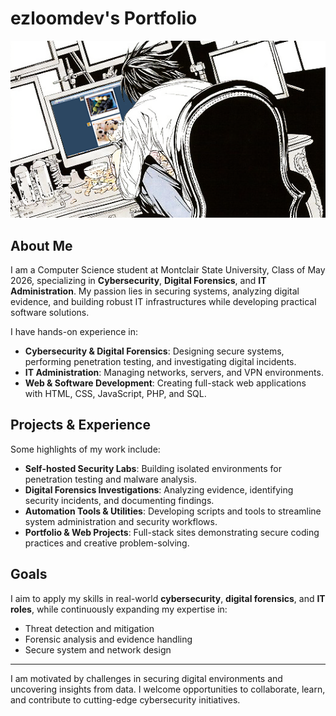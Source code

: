# ezloomdev's Portfolio
<img src="thumbnail.png"/>

## About Me

I am a Computer Science student at Montclair State University, Class of May 2026, specializing in **Cybersecurity**, **Digital Forensics**, and **IT Administration**. My passion lies in securing systems, analyzing digital evidence, and building robust IT infrastructures while developing practical software solutions.

I have hands-on experience in:

- **Cybersecurity & Digital Forensics**: Designing secure systems, performing penetration testing, and investigating digital incidents.  
- **IT Administration**: Managing networks, servers, and VPN environments.  
- **Web & Software Development**: Creating full-stack web applications with HTML, CSS, JavaScript, PHP, and SQL.  

## Projects & Experience

Some highlights of my work include:

- **Self-hosted Security Labs**: Building isolated environments for penetration testing and malware analysis.  
- **Digital Forensics Investigations**: Analyzing evidence, identifying security incidents, and documenting findings.  
- **Automation Tools & Utilities**: Developing scripts and tools to streamline system administration and security workflows.  
- **Portfolio & Web Projects**: Full-stack sites demonstrating secure coding practices and creative problem-solving.  

## Goals

I aim to apply my skills in real-world **cybersecurity**, **digital forensics**, and **IT roles**, while continuously expanding my expertise in:

- Threat detection and mitigation  
- Forensic analysis and evidence handling  
- Secure system and network design  

---

I am motivated by challenges in securing digital environments and uncovering insights from data. I welcome opportunities to collaborate, learn, and contribute to cutting-edge cybersecurity initiatives.
